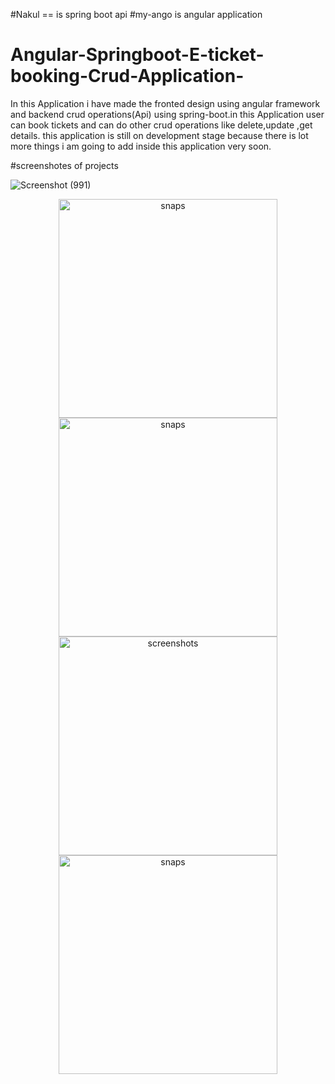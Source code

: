 #Nakul == is spring boot api 
#my-ango is angular application
# Angular-Springboot-E-ticket-booking-Crud-Application-
In this Application i have made the fronted design using angular framework and backend crud operations(Api)  using spring-boot.in this Application user can book tickets and can do other crud operations like delete,update ,get details. this application is still on development stage because there is lot more things i am going to add inside this application very soon.

#screenshotes of projects

![Screenshot (991)](https://user-images.githubusercontent.com/49032996/91775794-99f43280-ec09-11ea-8241-01c2d797eafb.png)


<p align="center">
  <img src="https://user-images.githubusercontent.com/49032996/91775793-995b9c00-ec09-11ea-9a5b-e25dbb3e81c7.png" width="350" title="snaps">
  <img src="https://user-images.githubusercontent.com/49032996/91775788-9791d880-ec09-11ea-8dd0-0c39f7214366.png" width="350" alt="snaps">
  <img src="https://user-images.githubusercontent.com/49032996/91776129-5cdc7000-ec0a-11ea-8844-2512846eea7e.png" width="350" title="screenshots">
  <img src="https://user-images.githubusercontent.com/49032996/91775788-9791d880-ec09-11ea-8dd0-0c39f7214366.png" width="350" title="snaps">
</p>
